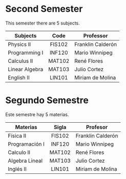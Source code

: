 # Second Semester

This semester there are 5 subjects.

| Subjects                      | Code   | Professor              |
| ----------------------------- |:------:| ---------------------- |
| Physics II                    | FIS102 | Franklin Calderón      |
| Programming I                 | INF120 | Mario Winnipeg         |
| Calculus II                   | MAT102 | René Flores            |
| Linear Algebra                | MAT103 | Julio Cortez           |
| English II                    | LIN101 | Miriam de Molina       |

# Segundo Semestre

Este semestre hay 5 materias.

| Materias                      | Sigla  | Profesor              |
| ----------------------------- |:------:| ---------------------- |
| Física II                     | FIS102 | Franklin Calderón      |
| Programación I                | INF120 | Mario Winnipeg         |
| Calculo II                    | MAT102 | René Flores            |
| Algebra Lineal                | MAT103 | Julio Cortez           |
| Inglés II                     | LIN101 | Miriam de Molina       |
